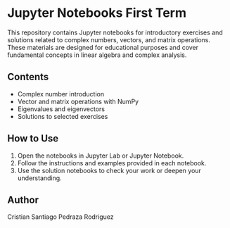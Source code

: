 # Jupyter Notebooks First Term

This repository contains Jupyter notebooks for introductory exercises and solutions related to complex numbers, vectors, and matrix operations. These materials are designed for educational purposes and cover fundamental concepts in linear algebra and complex analysis.

## Contents
- Complex number introduction
- Vector and matrix operations with NumPy
- Eigenvalues and eigenvectors
- Solutions to selected exercises

## How to Use
1. Open the notebooks in Jupyter Lab or Jupyter Notebook.
2. Follow the instructions and examples provided in each notebook.
3. Use the solution notebooks to check your work or deepen your understanding.

## Author
Cristian Santiago Pedraza Rodriguez
